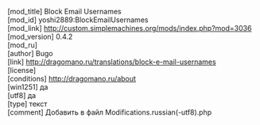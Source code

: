 [mod_title] Block Email Usernames  
[mod_id] yoshi2889:BlockEmailUsernames  
[mod_link] http://custom.simplemachines.org/mods/index.php?mod=3036  
[mod_version] 0.4.2  
[mod_ru]  
[author] Bugo  
[link] http://dragomano.ru/translations/block-e-mail-usernames  
[license]  
[conditions] http://dragomano.ru/about  
[win1251] да  
[utf8] да  
[type] текст  
[comment] Добавить в файл Modifications.russian(-utf8).php  